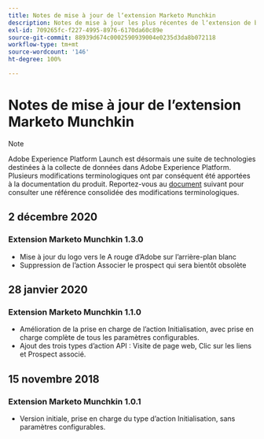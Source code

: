 ```yaml
---
title: Notes de mise à jour de lʼextension Marketo Munchkin
description: Notes de mise à jour les plus récentes de lʼextension de balise Marketo Munchkin dans Adobe Experience Platform.
exl-id: 709265fc-f227-4995-8976-6170da60c89e
source-git-commit: 88939d674c0002590939004e0235d3da8b072118
workflow-type: tm+mt
source-wordcount: '146'
ht-degree: 100%

---
```


# Notes de mise à jour de lʼextension Marketo Munchkin

>[!NOTE]
>
>Adobe Experience Platform Launch est désormais une suite de technologies destinées à la collecte de données dans Adobe Experience Platform. Plusieurs modifications terminologiques ont par conséquent été apportées à la documentation du produit. Reportez-vous au [document](../../../term-updates.md) suivant pour consulter une référence consolidée des modifications terminologiques.

## 2 décembre 2020

### Extension Marketo Munchkin 1.3.0

* Mise à jour du logo vers le A rouge d’Adobe sur l’arrière-plan blanc
* Suppression de l’action Associer le prospect qui sera bientôt obsolète

## 28 janvier 2020

### Extension Marketo Munchkin 1.1.0

* Amélioration de la prise en charge de l’action Initialisation, avec prise en charge complète de tous les paramètres configurables.
* Ajout des trois types d’action API : Visite de page web, Clic sur les liens et Prospect associé.

## 15 novembre 2018

### Extension Marketo Munchkin 1.0.1

* Version initiale, prise en charge du type d’action Initialisation, sans paramètres configurables.
